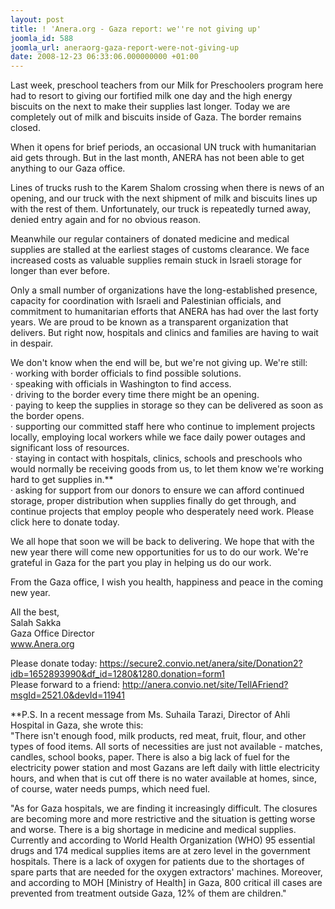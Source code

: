 ```yaml
---
layout: post
title: ! 'Anera.org - Gaza report: we''re not giving up'
joomla_id: 588
joomla_url: aneraorg-gaza-report-were-not-giving-up
date: 2008-12-23 06:33:06.000000000 +01:00
---
```

<p>Last week, preschool teachers from our Milk for Preschoolers program here had to resort to giving our fortified milk one day and the high energy biscuits on the next to make their supplies last longer. Today we are completely out of milk and biscuits inside of Gaza. The border remains closed. </p><p>When it opens for brief periods, an occasional UN truck with humanitarian aid gets through. But in the last month, ANERA has not been able to get anything to our Gaza office. </p><p>Lines of trucks rush to the Karem Shalom crossing when there is news of an opening, and our truck with the next shipment of milk and biscuits lines up with the rest of them. Unfortunately, our truck is repeatedly turned away, denied entry again and for no obvious reason. </p><p>Meanwhile our regular containers of donated medicine and medical supplies are stalled at the earliest stages of customs clearance. We face increased costs as valuable supplies remain stuck in Israeli storage for longer than ever before. </p><p>Only a small number of organizations have the long-established presence, capacity for coordination with Israeli and Palestinian officials, and commitment to humanitarian efforts that ANERA has had over the last forty years. We are proud to be known as a transparent organization that delivers. But right now, hospitals and clinics and families are having to wait in despair.</p><p>We don't know when the end will be, but we're not giving up. We're still: <br />&middot; working with border officials to find possible solutions.<br />&middot; speaking with officials in Washington to find access. <br />&middot; driving to the border every time there might be an opening. <br />&middot; paying to keep the supplies in storage so they can be delivered as soon as the border opens.<br />&middot; supporting our committed staff here who continue to implement projects locally, employing local workers while we face daily power outages and significant loss of resources. <br />&middot; staying in contact with hospitals, clinics, schools and preschools who would normally be receiving goods from us, to let them know we're working hard to get supplies in.** <br />&middot; asking for support from our donors to ensure we can afford continued storage, proper distribution when supplies finally do get through, and continue projects that employ people who desperately need work. Please click here to donate today. </p><p>We all hope that soon we will be back to delivering. We hope that with the new year there will come new opportunities for us to do our work. We're grateful in Gaza for the part you play in helping us do our work. </p><p>From the Gaza office, I wish you health, happiness and peace in the coming new year.</p><p>All the best, <br />Salah Sakka <br />Gaza Office Director <br /><a href="http://www.anera.org/" target="_blank">www.Anera.org</a></p><p>Please donate today: <a href="https://secure2.convio.net/anera/site/Donation2?idb=1652893990&df_id=1280&1280.donation=form1" target="_blank">https://secure2.convio.net/anera/site/Donation2?idb=1652893990&amp;df_id=1280&amp;1280.donation=form1</a><br />Please forward to a friend: <a href="http://anera.convio.net/site/TellAFriend?msgId=2521.0&devId=11941" target="_blank">http://anera.convio.net/site/TellAFriend?msgId=2521.0&amp;devId=11941</a></p><p>**P.S. In a recent message from Ms. Suhaila Tarazi, Director of Ahli Hospital in Gaza, she wrote this: <br />&quot;There isn't enough food, milk products, red meat, fruit, flour, and other types of food items. All sorts of necessities are just not available - matches, candles, school books, paper. There is also a big lack of fuel for the electricity power station and most Gazans are left daily with little electricity hours, and when that is cut off there is no water available at homes, since, of course, water needs pumps, which need fuel. </p><p>&quot;As for Gaza hospitals, we are finding it increasingly difficult. The closures are becoming more and more restrictive and the situation is getting worse and worse. There is a big shortage in medicine and medical supplies. Currently and according to World Health Organization (WHO) 95 essential drugs and 174 medical supplies items are at zero level in the government hospitals. There is a lack of oxygen for patients due to the shortages of spare parts that are needed for the oxygen extractors' machines. Moreover, and according to MOH [Ministry of Health] in Gaza, 800 critical ill cases are prevented from treatment outside Gaza, 12% of them are children.&quot; <br /></p><p><a href=""></a></p>
